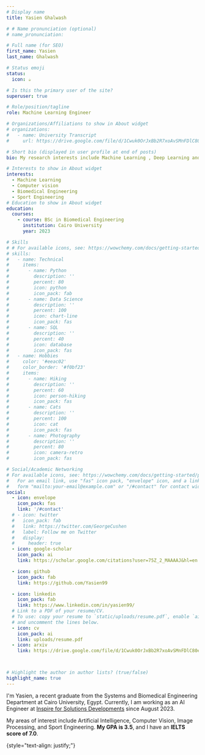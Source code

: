```yaml
---
# Display name
title: Yasien Ghalwash 

# # Name pronunciation (optional)
# name_pronunciation: 

# Full name (for SEO)
first_name: Yasien
last_name: Ghalwash

# Status emoji
status:
  icon: ☕️

# Is this the primary user of the site?
superuser: true

# Role/position/tagline
role: Machine Learning Engineer

# Organizations/Affiliations to show in About widget
# organizations:
#   - name: University Transcript
#     url: https://drive.google.com/file/d/1Cwuk0OrJxBb2R7xoAvSMnFDlC80e5PyQ/view?usp=sharing

# Short bio (displayed in user profile at end of posts)
bio: My research interests include Machine Learning , Deep Learning and Computer-Aided Systems.

# Interests to show in About widget
interests: 
  - Machine Learning 
  - Computer vision
  - Biomedical Engineering
  - Sport Engineering
# Education to show in About widget
education:
  courses:
    - course: BSc in Biomedical Engineering
      institution: Cairo University 
      year: 2023

# Skills
# # For available icons, see: https://wowchemy.com/docs/getting-started/page-builder/#icons
# skills:
#   - name: Technical
#     items:
#       - name: Python
#         description: ''
#         percent: 80
#         icon: python
#         icon_pack: fab
#       - name: Data Science
#         description: ''
#         percent: 100
#         icon: chart-line
#         icon_pack: fas
#       - name: SQL
#         description: ''
#         percent: 40
#         icon: database
#         icon_pack: fas
#   - name: Hobbies
#     color: '#eeac02'
#     color_border: '#f0bf23'
#     items:
#       - name: Hiking
#         description: ''
#         percent: 60
#         icon: person-hiking
#         icon_pack: fas
#       - name: Cats
#         description: ''
#         percent: 100
#         icon: cat
#         icon_pack: fas
#       - name: Photography
#         description: ''
#         percent: 80
#         icon: camera-retro
#         icon_pack: fas

# Social/Academic Networking
# For available icons, see: https://wowchemy.com/docs/getting-started/page-builder/#icons
#   For an email link, use "fas" icon pack, "envelope" icon, and a link in the
#   form "mailto:your-email@example.com" or "/#contact" for contact widget.
social:
  - icon: envelope
    icon_pack: fas
    link: '/#contact'
  # - icon: twitter
  #   icon_pack: fab
  #   link: https://twitter.com/GeorgeCushen
  #   label: Follow me on Twitter
  #   display:
  #     header: true
  - icon: google-scholar
    icon_pack: ai
    link: https://scholar.google.com/citations?user=75Z_2_MAAAAJ&hl=en

  - icon: github
    icon_pack: fab
    link: https://github.com/Yasien99

  - icon: linkedin
    icon_pack: fab
    link: https://www.linkedin.com/in/yasien99/
  # Link to a PDF of your resume/CV.
  # To use: copy your resume to `static/uploads/resume.pdf`, enable `ai` icons in `params.yaml`,
  # and uncomment the lines below.
  - icon: cv
    icon_pack: ai
    link: uploads/resume.pdf
  - icon: arxiv
    link: https://drive.google.com/file/d/1Cwuk0OrJxBb2R7xoAvSMnFDlC80e5PyQ/view?usp=sharing



# Highlight the author in author lists? (true/false)
highlight_name: true
---
```


I'm Yasien, a recent graduate from the Systems and Biomedical Engineering Department at Cairo University, Egypt. Currently, I am working as an AI Engineer at [Inspire for Solutions Developments](https://www.linkedin.com/company/inspire-for-solutions-development/) since August 2023. 

My areas of interest include Artificial Intelligence, Computer Vision, Image Processing, and Sport Engineering. **My GPA is 3.5**, and I have an **IELTS score of 7.0**.

<!-- All my academic documents can be find through the following link: [Academic Documents](https://drive.google.com/drive/folders/1J1sr18AcUmAz6W3MrIkWJ2xpWHlXXjSp?usp=sharing) -->

{style="text-align: justify;"}

